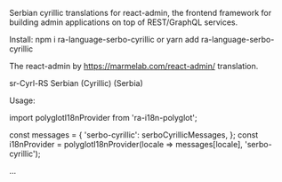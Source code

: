 Serbian  cyrillic translations for react-admin, the frontend framework for building admin applications on top of REST/GraphQL services.

Install: npm i ra-language-serbo-cyrillic or yarn add ra-language-serbo-cyrillic

The react-admin by https://marmelab.com/react-admin/ translation.

sr-Cyrl-RS Serbian (Cyrillic) (Serbia)

Usage:

import polyglotI18nProvider from 'ra-i18n-polyglot';

const messages = {
  'serbo-cyrillic': serboCyrillicMessages,
};
const i18nProvider = polyglotI18nProvider(locale => messages[locale], 'serbo-cyrillic');

<Admin i18nProvider={i18nProvider}>
  ...
</Admin>
